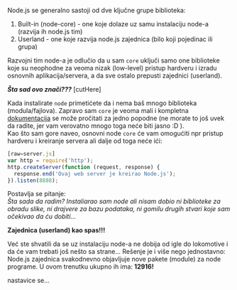 Node.js se generalno sastoji od dve ključne grupe biblioteka:

 1. Built-in (node-core) - one koje dolaze uz samu instalaciju node-a (razvija ih node.js tim)
 2. Userland - one koje razvija node.js zajednica (bilo koji pojedinac ili grupa)

Razvojni tim node-a je odlučio da u sam `core` uključi samo one biblioteke koje su neophodne za veoma nizak (low-level) pristup hardveru i izradu osnovnih aplikacija/servera, a da sve ostalo prepusti zajednici (userland).  

**_Šta sad ovo znači???_**
[cutHere]

Kada instalirate `node` primetićete da i nema baš mnogo biblioteka (modula/fajlova). Zapravo sam `core` je veoma mali i kompletna [dokumentacija](http://nodejs.org/api/) se može pročitati za jedno popodne (ne morate to još uvek da radite, jer vam verovatno mnogo toga neće biti jasno :D ).  
Kao što sam gore naveo, osnovni node `core` će vam omogućiti npr pristup hardveru i kreiranje servera ali dalje od toga neće ići:

```javascript
[raw=server.js]
var http = require('http');
http.createServer(function (request, response) {
  response.end('Ovaj web server je kreirao Node.js');
}).listen(8888);

```

Postavlja se pitanje:  
_Šta sada da radim? Instaliarao sam node ali nisam dobio ni biblioteke za obradu slike, ni drajvere za bazu podataka, ni gomilu drugih stvari koje sam očekivao da ću dobiti..._

**Zajednica (userland) kao spas!!!**

Već ste shvatili da se uz instalaciju node-a ne dobija od igle do lokomotive i da će vam trebati još nešto sa strane...
Rešenje je i više nego jednostavno:  
Node.js zajednica svakodnevno objavljuje nove pakete (module) za node programe. U ovom trenutku ukupno ih ima: **12916!**  

nastavice se...